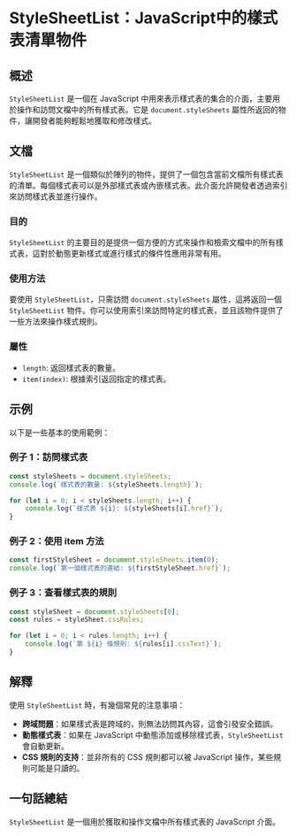 <!--
Meta Description: # StyleSheetList：JavaScript中的樣式表清單物件 ## 概述 `StyleSheetList` 是一個在 JavaScript 中用來表示樣式表的集合的介面，主要用於操作和訪問文檔中的所有樣式表。它是 `document.styleSheets` 屬性所返回的物件，讓開發者能...
Meta Keywords: stylesheetlist, stylesheets, javascript, document, length
-->

# StyleSheetList：JavaScript中的樣式表清單物件

## 概述
`StyleSheetList` 是一個在 JavaScript 中用來表示樣式表的集合的介面，主要用於操作和訪問文檔中的所有樣式表。它是 `document.styleSheets` 屬性所返回的物件，讓開發者能夠輕鬆地獲取和修改樣式。

## 文檔
`StyleSheetList` 是一個類似於陣列的物件，提供了一個包含當前文檔所有樣式表的清單。每個樣式表可以是外部樣式表或內嵌樣式表。此介面允許開發者透過索引來訪問樣式表並進行操作。

### 目的
`StyleSheetList` 的主要目的是提供一個方便的方式來操作和檢索文檔中的所有樣式表，這對於動態更新樣式或進行樣式的條件性應用非常有用。

### 使用方法
要使用 `StyleSheetList`，只需訪問 `document.styleSheets` 屬性，這將返回一個 `StyleSheetList` 物件。你可以使用索引來訪問特定的樣式表，並且該物件提供了一些方法來操作樣式規則。

### 屬性
- `length`: 返回樣式表的數量。
- `item(index)`: 根據索引返回指定的樣式表。

## 示例
以下是一些基本的使用範例：

### 例子 1：訪問樣式表
```javascript
const styleSheets = document.styleSheets;
console.log(`樣式表的數量: ${styleSheets.length}`);

for (let i = 0; i < styleSheets.length; i++) {
    console.log(`樣式表 ${i}: ${styleSheets[i].href}`);
}
```

### 例子 2：使用 item 方法
```javascript
const firstStyleSheet = document.styleSheets.item(0);
console.log(`第一個樣式表的連結: ${firstStyleSheet.href}`);
```

### 例子 3：查看樣式表的規則
```javascript
const styleSheet = document.styleSheets[0];
const rules = styleSheet.cssRules;

for (let i = 0; i < rules.length; i++) {
    console.log(`第 ${i} 條規則: ${rules[i].cssText}`);
}
```

## 解釋
使用 `StyleSheetList` 時，有幾個常見的注意事項：

- **跨域問題**：如果樣式表是跨域的，則無法訪問其內容，這會引發安全錯誤。
- **動態樣式表**：如果在 JavaScript 中動態添加或移除樣式表，`StyleSheetList` 會自動更新。
- **CSS 規則的支持**：並非所有的 CSS 規則都可以被 JavaScript 操作，某些規則可能是只讀的。

## 一句話總結
`StyleSheetList` 是一個用於獲取和操作文檔中所有樣式表的 JavaScript 介面。